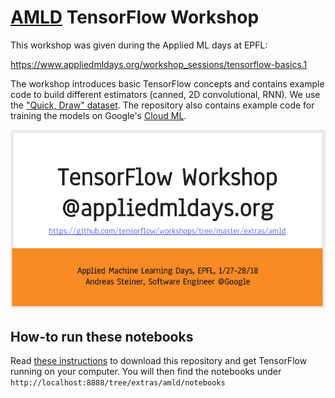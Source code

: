 # [AMLD](https://www.appliedmldays.org) TensorFlow Workshop

This workshop was given during the Applied ML days at EPFL:

https://www.appliedmldays.org/workshop_sessions/tensorflow-basics.1

The workshop introduces basic TensorFlow concepts and contains example code to
build different estimators (canned, 2D convolutional, RNN). We use the
["Quick, Draw" dataset](quickdraw.withgoogle.com/data). The repository also
contains example code for training the models on Google's
[Cloud ML](https://cloud.google.com/ml-engine/).

[![Workshop Slides (link)](workshop_slides.png)](https://goo.gl/395fmU)

## How-to run these notebooks

Read [these instructions](https://github.com/tensorflow/workshops#how-to-run-these-notebooks)
to download this repository and get TensorFlow running on your computer. You
will then find the notebooks under
`http://localhost:8888/tree/extras/amld/notebooks`

